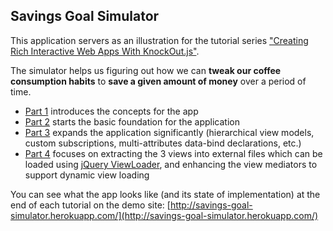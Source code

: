 ##  Savings Goal Simulator ##

 
 This application servers as an illustration for the tutorial series ["Creating Rich Interactive Web Apps With KnockOut.js"](http://blog.monnet-usa.com/?p=354).

 The simulator helps us figuring out how we can **tweak our coffee consumption habits** to **save a given amount of money** over a period of time.
 
 * [Part 1](http://blog.monnet-usa.com/?p=354) introduces the concepts for the app
 * [Part 2](http://blog.monnet-usa.com/?p=368) starts the basic foundation for the application
 * [Part 3](http://blog.monnet-usa.com/?p=404) expands the application significantly (hierarchical view models, custom subscriptions, multi-attributes data-bind declarations, etc.)  
 * [Part 4](http://blog.monnet-usa.com/?p=411) focuses on extracting the 3 views into external files which can be loaded using [jQuery ViewLoader](http://github.com/techarch/jquery-viewloader), and enhancing the view mediators to support dynamic view loading

You can see what the app looks like (and its state of implementation) at the end of each tutorial on the demo site: [http://savings-goal-simulator.herokuapp.com/](http://savings-goal-simulator.herokuapp.com/)

 
